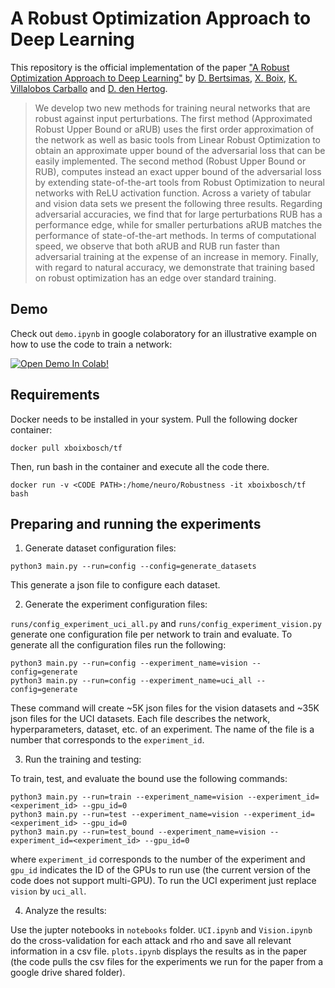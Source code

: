 # A Robust Optimization Approach to Deep Learning
This repository is the official implementation of the paper ["A Robust Optimization Approach to Deep Learning"](https://arxiv.org/pdf/2112.09279v1.pdf) by [D. Bertsimas](https://dbertsim.mit.edu/), [X. Boix](https://www.mit.edu/~xboix/), [K. Villalobos Carballo](https://github.com/kimvc7) and [D. den Hertog](https://www.uva.nl/en/profile/h/e/d.denhertog/d.den-hertog.html). 

>We develop two new methods for training neural networks that are robust against input perturbations. The first method (Approximated Robust Upper Bound or aRUB) uses the first order approximation of the network as well as basic tools from Linear Robust Optimization to obtain an approximate upper bound of the adversarial loss that can be easily implemented. The second method (Robust Upper Bound or RUB), computes instead an exact upper bound of the adversarial loss by extending state-of-the-art tools from Robust Optimization to neural networks with ReLU activation function. Across a variety of tabular and vision data sets we present the following three results. Regarding adversarial accuracies, we find that for large perturbations RUB has a performance edge, while for smaller perturbations aRUB matches the performance of state-of-the-art methods. In terms of computational speed, we observe that both aRUB and RUB run faster than adversarial training at the expense of an increase in memory. Finally, with regard to natural accuracy, we demonstrate that training based on robust optimization has an edge over standard training. 

## Demo
Check out `demo.ipynb` in google colaboratory for an illustrative example on how to use the code to train a network:

<a href="https://colab.research.google.com/github/kimvc7/Robustness/blob/main/demo.ipynb" target="_parent"><img src="https://colab.research.google.com/assets/colab-badge.svg" alt="Open Demo In Colab!"/></a>


## Requirements 

Docker needs to be installed in your system. Pull the following docker container:
```
docker pull xboixbosch/tf
```
Then, run bash in the container and execute all the code there.
```
docker run -v <CODE PATH>:/home/neuro/Robustness -it xboixbosch/tf bash
```

## Preparing and running the experiments

1. Generate dataset configuration files:

```
python3 main.py --run=config --config=generate_datasets
```
This generate a json file to configure each dataset.

2. Generate the experiment configuration files:

`runs/config_experiment_uci_all.py` and `runs/config_experiment_vision.py` generate one configuration file per network to train and evaluate.
To generate all the configuration files run the following:
```
python3 main.py --run=config --experiment_name=vision --config=generate
python3 main.py --run=config --experiment_name=uci_all --config=generate
```
These command will create ~5K json files for the vision datasets and ~35K json files for the UCI datasets. Each file
describes the network, hyperparameters, dataset, etc. of an experiment. The name of the file is a number that corresponds
to the `experiment_id`.

3. Run the training and testing:

To train, test, and evaluate the bound use the following commands:
```
python3 main.py --run=train --experiment_name=vision --experiment_id=<experiment_id> --gpu_id=0
python3 main.py --run=test --experiment_name=vision --experiment_id=<experiment_id> --gpu_id=0
python3 main.py --run=test_bound --experiment_name=vision --experiment_id=<experiment_id> --gpu_id=0
```
where `experiment_id` corresponds to the number of the experiment and `gpu_id` indicates the ID of the GPUs to run use 
(the current version of the code does not support multi-GPU).
To run the UCI experiment just replace `vision` by `uci_all`.

4. Analyze the results:

Use the jupter notebooks in `notebooks` folder. `UCI.ipynb` and `Vision.ipynb` do the cross-validation for each attack and rho and save all relevant information in a csv file. `plots.ipynb` displays the results as in the paper (the code pulls the csv files for the experiments we run for the paper from a google drive shared folder).


